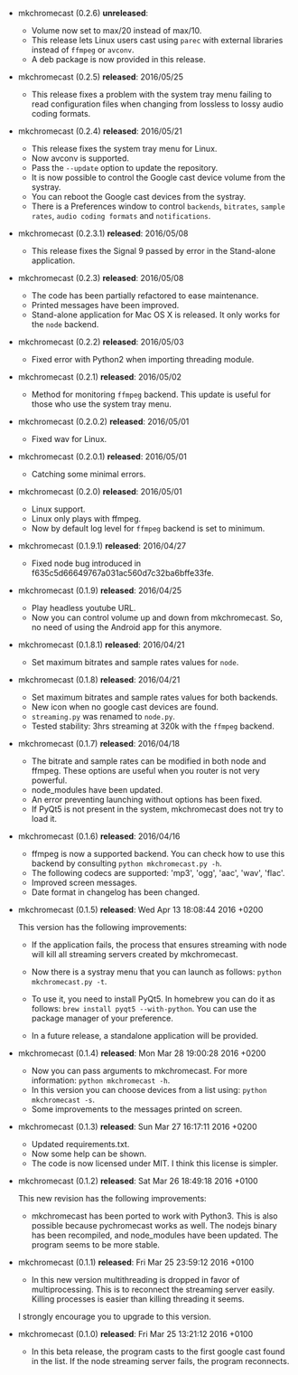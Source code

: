 * mkchromecast (0.2.6) **unreleased**:

    - Volume now set to max/20 instead of max/10.
    - This release lets Linux users cast using  `parec` with external libraries
      instead of `ffmpeg` or `avconv`.
    - A deb package is now provided in this release.

* mkchromecast (0.2.5) **released**: 2016/05/25

    - This release fixes a problem with the system tray menu failing to read
      configuration files when changing from lossless to lossy audio coding
      formats.

* mkchromecast (0.2.4) **released**: 2016/05/21

    - This release fixes the system tray menu for Linux.
    - Now avconv is supported.
    - Pass the `--update` option to update the repository.
    - It is now possible to control the Google cast device volume from the
      systray.
    - You can reboot the Google cast devices from the systray.
    - There is a Preferences window to control `backends`, `bitrates`, `sample
      rates`, `audio coding formats` and `notifications`.

* mkchromecast (0.2.3.1) **released**: 2016/05/08

    - This release fixes the Signal 9 passed by error in the Stand-alone
      application.

* mkchromecast (0.2.3) **released**: 2016/05/08

    - The code has been partially refactored to ease maintenance.
    - Printed messages have been improved.
    - Stand-alone application for Mac OS X is released. It only works for the
      `node` backend.

* mkchromecast (0.2.2) **released**: 2016/05/03

    - Fixed error with Python2 when importing threading module.

* mkchromecast (0.2.1) **released**: 2016/05/02

    - Method for monitoring `ffmpeg` backend. This update is useful for those
      who use the system tray menu.

* mkchromecast (0.2.0.2) **released**: 2016/05/01

    - Fixed wav for Linux.

* mkchromecast (0.2.0.1) **released**: 2016/05/01

    - Catching some minimal errors.

* mkchromecast (0.2.0) **released**: 2016/05/01

    - Linux support.
    - Linux only plays with ffmpeg.
    - Now by default log level for `ffmpeg` backend is set to minimum.

* mkchromecast (0.1.9.1) **released**: 2016/04/27

    - Fixed node bug introduced in f635c5d66649767a031ac560d7c32ba6bffe33fe.

* mkchromecast (0.1.9) **released**: 2016/04/25

    - Play headless youtube URL.
    - Now you can control volume up and down from mkchromecast. So, no need
      of using the Android app for this anymore.

* mkchromecast (0.1.8.1) **released**: 2016/04/21

    - Set maximum bitrates and sample rates values for `node`.

* mkchromecast (0.1.8) **released**: 2016/04/21

    - Set maximum bitrates and sample rates values for both backends.
    - New icon when no google cast devices are found.
    - `streaming.py` was renamed to `node.py`.
    - Tested stability: 3hrs streaming at 320k with the `ffmpeg` backend.

* mkchromecast (0.1.7) **released**: 2016/04/18

    - The bitrate and sample rates can be modified in both node and ffmpeg.
      These options are useful when you router is not very powerful.
    - node_modules have been updated.
    - An error preventing launching without options has been fixed.
    - If PyQt5 is not present in the system, mkchromecast does not try to load
      it.

* mkchromecast (0.1.6) **released**: 2016/04/16

    - ffmpeg is now a supported backend. You can check how to use this backend
      by consulting `python mkchromecast.py -h`.
    - The following codecs are supported: 'mp3', 'ogg', 'aac', 'wav', 'flac'.
    - Improved screen messages.
    - Date format in changelog has been changed.

* mkchromecast (0.1.5) **released**: Wed Apr 13 18:08:44 2016 +0200

    This version has the following improvements:

    - If the application fails, the process that ensures streaming with node will
    kill all streaming servers created by mkchromecast.
    - Now there is a systray menu that you can launch as follows:
    `python mkchromecast.py -t`.

    - To use it, you need to install PyQt5. In homebrew you can do it as
    follows: `brew install pyqt5 --with-python`. You can use the package
    manager of your preference.
    - In a future release, a standalone application will be provided.

* mkchromecast (0.1.4) **released**: Mon Mar 28 19:00:28 2016 +0200

    - Now you can pass arguments to mkchromecast. For more information:
    `python mkchromecast -h`.
    - In this version you can choose devices from a list using:
    `python mkchromecast -s`.
    - Some improvements to the messages printed on screen.

* mkchromecast (0.1.3) **released**: Sun Mar 27 16:17:11 2016 +0200

    - Updated requirements.txt.
    - Now some help can be shown.
    - The code is now licensed under MIT. I think this license is simpler.

* mkchromecast (0.1.2) **released**: Sat Mar 26 18:49:18 2016 +0100

    This new revision has the following improvements:

    - mkchromecast has been ported to work with Python3. This is also possible
    because pychromecast works as well. The nodejs binary has been recompiled,
    and node_modules have been updated.  The program seems to be more stable.

* mkchromecast (0.1.1) **released**: Fri Mar 25 23:59:12 2016 +0100

    - In this new version multithreading is dropped in favor of
     multiprocessing. This is to reconnect the streaming server easily. Killing
     processes is easier than killing threading it seems.

    I strongly encourage you to upgrade to this version.

* mkchromecast (0.1.0) **released**: Fri Mar 25 13:21:12 2016 +0100

    - In this beta release, the program casts to the first google cast found in
      the list. If the node streaming server fails, the program reconnects.

